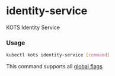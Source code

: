 # identity-service

KOTS Identity Service

### Usage

```bash
kubectl kots identity-service [command]
```

This command supports all [global flags](kots-cli-global-flags).
